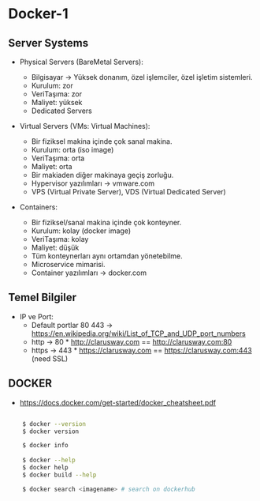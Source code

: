 # Docker-1

## Server Systems

* Physical Servers (BareMetal Servers):
    * Bilgisayar -> Yüksek donanım, özel işlemciler, özel işletim sistemleri.
    * Kurulum: zor
    * VeriTaşıma: zor
    * Maliyet: yüksek
    * Dedicated Servers

* Virtual Servers (VMs: Virtual Machines):
    * Bir fiziksel makina içinde çok sanal makina.
    * Kurulum: orta (iso image)
    * VeriTaşıma: orta
    * Maliyet: orta
    * Bir makiaden diğer makinaya geçiş zorluğu.
    * Hypervisor yazılımları -> vmware.com
    * VPS (Virtual Private Server), VDS (Virtual Dedicated Server)

* Containers:
    * Bir fiziksel/sanal makina içinde çok konteyner.
    * Kurulum: kolay (docker image)
    * VeriTaşıma: kolay
    * Maliyet: düşük
    * Tüm konteynerları aynı ortamdan yönetebilme.
    * Microservice mimarisi.
    * Container yazılımları -> docker.com

## Temel Bilgiler

* IP ve Port:
  * Default portlar 80 443 -> https://en.wikipedia.org/wiki/List_of_TCP_and_UDP_port_numbers
  * http -> 80 * http://clarusway.com == http://clarusway.com:80
  * https -> 443 * https://clarusway.com == https://clarusway.com:443 (need SSL)

## DOCKER

* https://docs.docker.com/get-started/docker_cheatsheet.pdf

```sh

    $ docker --version
    $ docker version

    $ docker info
    
    $ docker --help
    $ docker help
    $ docker build --help

    $ docker search <imagename> # search on dockerhub
